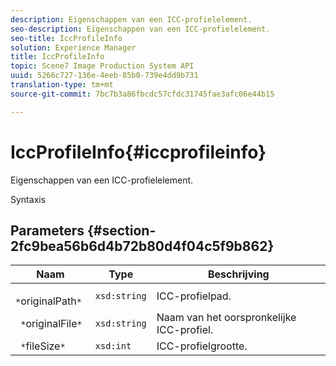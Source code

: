 ```yaml
---
description: Eigenschappen van een ICC-profielelement.
seo-description: Eigenschappen van een ICC-profielelement.
seo-title: IccProfileInfo
solution: Experience Manager
title: IccProfileInfo
topic: Scene7 Image Production System API
uuid: 5266c727-136e-4eeb-85b0-739e4dd9b731
translation-type: tm+mt
source-git-commit: 7bc7b3a86fbcdc57cfdc31745fae3afc06e44b15

---
```



# IccProfileInfo{#iccprofileinfo}

Eigenschappen van een ICC-profielelement.

Syntaxis

## Parameters {#section-2fc9bea56b6d4b72b80d4f04c5f9b862}

| Naam | Type | Beschrijving |
|---|---|---|
| ` *`originalPath`*` | `xsd:string` | ICC-profielpad. |
| ` *`originalFile`*` | `xsd:string` | Naam van het oorspronkelijke ICC-profiel. |
| ` *`fileSize`*` | `xsd:int` | ICC-profielgrootte. |

